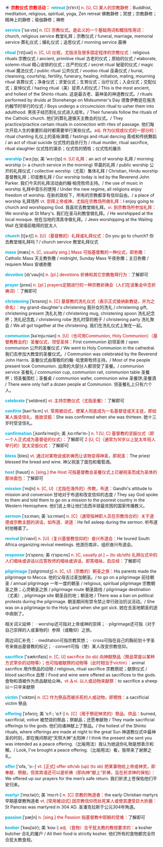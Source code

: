 ☀ <font color="red">**宗教仪式 宗教活动：**</font>
<font color="sky blue">**retreat**</font> [rɪˈtri:t]
<font color="#c00000">n. [U, C] 某人的宗教静修：</font>Buddhist, meditation, religious, spiritual, yoga, Zen retreat 佛教静修；冥想；宗教静修；精神上的静修；瑜伽静修；禅修 

<font color="sky blue">**service**</font> ['sə:vɪs] 
<font color="#c00000">n. [C] 宗教仪式。是此义的一个基础用词和概括性用词：</font>church, religious service 教堂礼拜；宗教仪式 / funeral, marriage, memorial service 葬礼仪式；婚礼仪式；追思仪式 / morning service 晨祷
            
<font color="sky blue">**ritual**</font> [ˈrɪtʃuəl]
<font color="#c00000">n. [C, U] 仪规，尤指涉及很多固定程序的宗教仪式：</font>religious rituals 宗教仪式 / ancient, primitive ritual 古老的仪式；原始的仪式 / elaborate, solemn ritual 精心安排的仪式；庄严的仪式 / secret ritual 秘密的仪式 / magic ritual 魔法仪式 / public ritual 公共仪式 / voodoo ritual 巫毒仪式 / burial, cleansing, courtship, fertility, funerary, healing, initiation, mating, mourning ritual 丧葬仪式；净身仪式；求爱仪式；生育仪式；治疗仪式；入会仪式；交配仪式；哀悼仪式 / hazing ritual（美）捉弄人的仪式 / This is the most ancient, and holiest of the Shinto rituals. 这是最古老、最神圣的神道教仪式。/ rituals performed by druids at Stonehenge on Midsummer's Day 德鲁伊教徒在施洗约翰节时举行的仪式 / Boys undergo a circumcision ritual to usher them into adulthood. 男孩子经历割礼仪式进入成年。/ Their funerals follow the rituals of the Catholic church. 他们的葬礼遵循天主教会的仪式。/ They practice/practice certain rituals in connection with rites of passage. 他们每次开启人生的重要阶段时都需要举行某些仪式。<font color="#c00000">adj. 作为仪规或仪式的一部分的：</font>ritual chanting 礼仪上的圣咏演唱 / fastings and ritual dancing 斋戒和传统舞蹈 / an act of ritual suicide 仪式性的自杀行为 / ritual murder, ritual sacrifice, ritual slaughter 仪式性的谋杀；仪式性的牺牲；仪式性的屠杀

<font color="sky blue">**worship**</font> [ˈwɜ:ʃɪp; 美 ˈwɜ:rʃɪp]
<font color="#c00000">n. [U] 礼拜：</font>an act of worship 礼拜 / morning worship (= a church service in the morning) 早晨的礼拜 / public worship 公开的礼拜仪式 / collective worship（尤英）集体礼拜 / Christian, Hindu worship 基督教礼拜；印度教礼拜 / Our worship today is led by the Reverend John Parker. 我们今天的礼拜活动由约翰·帕克牧师主持。/ the use of music in worship 礼拜中音乐的使用 / Under the new regime, all religions enjoy freedom of worship. 在新的政权下，所有的宗教都享有信仰自由。/ a place of worship 礼拜场所 <font color="#c00000">vt. 崇拜上帝或神，尤指在宗教场所做礼拜：</font>I enjoy going to church and worshipping God. 我喜欢去教堂做礼拜。<font color="#c00000">vi. 到宗教场所参加礼拜：</font>We worship at St Mary's. 我们在圣马利教堂做礼拜。/ He worshipped at the local mosque. 他在当地的清真寺做礼拜。/ Jews worshipping at the Wailing Wall 在哭墙前敬拜的犹太人

<font color="sky blue">**church**</font> [tʃə:tʃ] 
<font color="#c00000">n. [U]（基督教的）礼拜或礼拜仪式：</font>Do you go to church? 你去教堂做礼拜吗？/ church service 教堂礼拜仪式

<font color="sky blue">**mass**</font> [mæs] 
<font color="#c00000">n. [C, usually sing.] Mass 可指基督教的一种仪式，即弥撒：</font>Catholic Mass 天主教弥撒 / midnight, Sunday Mass 午夜弥撒；主日弥撒 / requiem Mass 安魂弥撒

<font color="sky blue">**devotion**</font> [dɪ'vəʊʃn] 
<font color="#c00000">n. [pl.] devotions 祈祷和其它宗教敬拜行为：</font>了解即可

<font color="sky blue">**prayer**</font> [preə] 
<font color="#c00000">n. [pl.] prayers定期进行的一种宗教祈祷会（人们在该集会中念祈祷词）：</font>了解即可
           
<font color="sky blue">**christening**</font> [ˈkrɪsnɪŋ]
<font color="#c00000">n. [C] 基督教的洗礼仪式（表示正式接纳新教徒，并为之命名）：</font>my grand-daughter's christening 我孙女的洗礼 / christening gift, christening present 洗礼礼物 / christening mug, christening spoon 洗礼纪念杯；洗礼纪念匙 / christening robe 洗礼时穿的袍子 / christening party 洗礼聚会 / We all got together at the christening. 我们在洗礼仪式上聚在一起。
           
<font color="sky blue">**communion**</font> [kəˈmju:niən]
<font color="#c00000">n. [U]（也可用Communion, Holy Communion）（基督教教会的）圣餐仪式，领受圣体：</font>First communion 初领圣体 / open communion 公开的圣餐仪式 / We went to Holy Communion in the cathedral. 我们去参加大教堂的圣餐仪式。/ Communion was celebrated by the Reverend John Harris. 圣餐仪式由尊敬的约翰· 哈里斯牧师主持。/ Most of the people present took Communion. 出席的大部分人都领受了圣餐。/ communion service 圣餐礼 / communion cup, communion rail, communion table 圣餐杯；领圣餐围栏；圣餐桌 / communion wafer, communion wine 圣餐饼;圣餐酒 / There were only half a dozen people at Communion. 领圣餐礼上只有六个人。

<font color="sky blue">**celebrate**</font> ['selɪbreɪt] 
<font color="#c00000">vt. 主持宗教仪式（尤指圣餐）：</font>了解即可

<font color="sky blue">**confirm**</font> [kən'fə:m] 
<font color="#c00000">vt. 常用被动式，使某人彻底成为一名基督徒或天主徒，即给某人施坚信礼、施放坚振：</font>She was confirmed when she was thirteen. 她十三岁时受坚信礼。
           
<font color="sky blue">**confirmation**</font> [ˌkɒnfəˈmeɪʃn; 美 ˌkɑ:nfərˈm-]
<font color="#c00000">n. 1 [U, C] 基督教的坚振仪式（即一个人正式成为基督徒的仪式）：</font>了解即可 <font color="#c00000">2 [U, C]（通常为16岁以上犹太年轻人举行的）犹太坚振仪式：</font>了解即可

<font color="sky blue">**bless**</font> [bles] 
<font color="#c00000">vt. 通过对某物说或祈祷而让该物变得神圣，即祝圣：</font>The priest blessed the bread and wine. 神父祝圣了面包和葡萄酒。

<font color="sky blue">**host**</font> [həʊst] 
<font color="#c00000">n. [sing.] the Host 可指基督教会圣餐仪式上已被祝圣而成为圣体的那块面包：</font>了解即可
           
<font color="sky blue">**mission**</font> [ˈmɪʃn]
<font color="#c00000">n. [C, U]（尤指在海外的）传教，布道：</font>Gandhi's attitude to mission and conversion 甘地对于布道和改变信仰的态度 / They say God spoke to them and told them to go on a mission to the poorest country in the Western Hemisphere. 他们说上帝让他们去西半球最贫困的国家传播教义。
           
<font color="sky blue">**sermon**</font> [ˈsɜ:mən; 美 ˈsɜ:rmən]
<font color="#c00000">n. [C]（通常指神职人员在宗教场合的）关于道德或宗教主题的讲话，如布道、讲道：</font>He fell asleep during the sermon. 听布道时他睡着了。
           
<font color="sky blue">**revival**</font> [rɪˈvaɪvl]
<font color="#c00000">n. [U]（复兴基督教信仰的）奋兴布道会：</font>He toured South Africa organizing revival meetings. 他游历南非，组织奋兴布道会。
           
<font color="sky blue">**response**</font> [rɪˈspɒns; 美 rɪˈspɑ:ns]
<font color="#c00000">n. [C, usually pl.] ~ (to sb/sth) 礼拜仪式中的人们唱咏或讲话以应答牧师的唱咏或讲话，即答唱咏，启应经：</font>了解即可
          
<font color="sky blue">**pilgrimage**</font> [ˈpɪlgrɪmɪdʒ]
<font color="#c00000">n. [C, U]（宗教的）朝圣之旅：</font>His parents made the pilgrimage to Mecca. 他的父母去过麦加朝圣。/ to go on a pilgrimage 前往朝圣 / annual pilgrimage 一年一度的朝圣 / religious, spiritual pilgrimage 宗教朝圣之旅；心灵朝圣之旅 / pilgrimage route 朝圣路线 / pilgrimage destination（尤美）, pilgrimage site 朝圣目的地；朝圣地 / There was a ban on political protests during the pilgrimage. 朝圣期间有禁令禁止举行政治抗议活动。/ She was on a pilgrimage to the Holy Land when she got sick. 她在去圣地朝圣的途中病倒了。

相关词义延伸：
· worship还可指对上帝或神的崇拜；
· pilgrimage还可指（对于自己崇拜的人或事物的）参拜（或瞻仰）之旅。

周边词汇补充：
· meditation可指宗教冥想；
· cross可指在自己的胸前划十字圣号来做出基督教的标记；
· convert可指（使）某人改变宗教信仰。

<font color="sky blue">**sacrifice**</font> ['sækrɪfaɪs] 
<font color="#c00000">n. [C, U] sacrifice (to sb) 向神献祭品（祭品常是以某种方式宰杀的动物等）；也可指被献祭的动物等（此时相当于victim）：</font>animal sacrifice 用作祭品的动物 / religious, ritual sacrifice 宗教祭祀；献祭仪式 / blood sacrifice 血祭 / Food and wine were offered as sacrifices to the gods. 食物和酒被作为贡品献给众神。<font color="#c00000">vt.＆vi. 以人或动物来献祭：</font>to sacrifice a sheep 以一只羊来献祭

<font color="sky blue">**victim**</font> ['vɪktɪm] 
<font color="#c00000">n. [C] 作为祭品而被杀死的人或动物，即牺牲：</font>a sacrificial victim 祭品
           
<font color="sky blue">**offering**</font> [ˈɒfərɪŋ; 美 ˈɔ:f-; ˈɑ:f-]
<font color="#c00000">n. [C]（用于祭祀神灵的）祭品、供品：</font>burned, sacrificial, votive 被焚烧的祭品；祭献品；还愿奉献物 / They made sacrificial offerings to the gods. 他们向诸神献上了祭品。/ the holiest of the Shinto rituals, where offerings are made at night to the great Sun 神道教仪式中最神圣的时刻，即在晚间祭祀“天照大神”太阳神 / I think the present she sent you was intended as a peace offering.（比喻用法）我认为她送你礼物是想表示和解。/ Look, I've brought a peace offering.（比喻用法）看，我带来了谢罪之礼。
 
<font color="sky blue">**offer**</font> ['ɒfə, 'ɔ:-] 
<font color="#c00000">vt. [正式] offer sth/sb (up) (to sb) 把某事物给上帝或神灵，即奉献、祭献。但其宾语还可以是祈祷（即向神“献上”祈祷，旨在祈求神的保佑）：</font>We offered up our prayers for the men’s safe return. 我们祈求上苍保佑他们平安归来。
           
<font color="sky blue">**martyr**</font> [ˈmɑ:tə(r); 美 ˈmɑ:rt-]
<font color="#c00000">n. [C] 宗教的殉道者：</font>the early Christian martyrs 早期基督教殉道者 <font color="#c00000">vt. [常用被动式] 因宗教信仰而处死某人或使其遭受巨大折磨：</font>St Pancras was martyred in 304 AD. 圣潘克拉斯于公元304年殉道。
           
<font color="sky blue">**passion**</font> [ˈpæʃn]
<font color="#c00000">n. [sing.] the Passion 指基督教中耶稣的受难：</font>了解即可

<font color="sky blue">**kosher**</font> [ˈkəʊʃə(r); 美 ˈkoʊ-]
<font color="#c00000">adj.（食物）合乎犹太教的教规要求的：</font>a kosher butcher 合礼的屠户 / All their food is strictly kosher. 他们所有的食物都完全符合犹太教食规。
